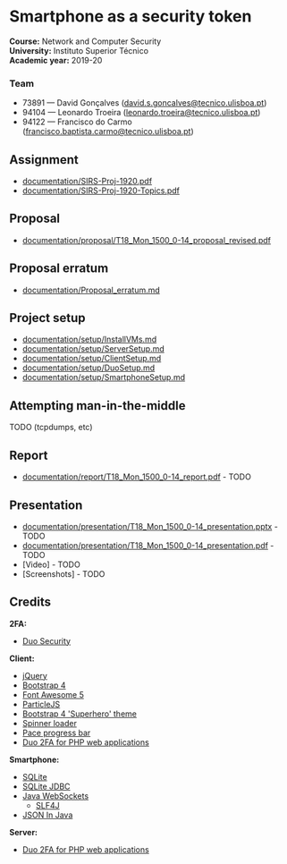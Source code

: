 # Smartphone as a security token


**Course:** Network and Computer Security  
**University:** Instituto Superior Técnico  
**Academic year:** 2019-20

### Team

- 73891 — David Gonçalves  ([david.s.goncalves@tecnico.ulisboa.pt](mailto:david.s.goncalves@tecnico.ulisboa.pt))
- 94104 — Leonardo Troeira ([leonardo.troeira@tecnico.ulisboa.pt](mailto:leonardo.troeira@tecnico.ulisboa.pt))
- 94122 — Francisco do Carmo ([francisco.baptista.carmo@tecnico.ulisboa.pt](mailto:francisco.baptista.carmo@tecnico.ulisboa.pt))

## Assignment

- [documentation/SIRS-Proj-1920.pdf](documentation/SIRS-Proj-1920.pdf)
- [documentation/SIRS-Proj-1920-Topics.pdf](documentation/SIRS-Proj-1920-Topics.pdf)

## Proposal

- [documentation/proposal/T18_Mon_1500_0-14_proposal_revised.pdf](documentation/proposal/T18_Mon_1500_0-14_proposal_revised.pdf)

## Proposal erratum

- [documentation/Proposal_erratum.md](documentation/Proposal_erratum.md)

## Project setup

- [documentation/setup/InstallVMs.md](documentation/setup/InstallVMs.md)
- [documentation/setup/ServerSetup.md](documentation/setup/ServerSetup.md)
- [documentation/setup/ClientSetup.md](documentation/setup/ClientSetup.md)
- [documentation/setup/DuoSetup.md](documentation/setup/DuoSetup.md)
- [documentation/setup/SmartphoneSetup.md](documentation/setup/SmartphoneSetup.md)

## Attempting man-in-the-middle

TODO (tcpdumps, etc)

## Report

- [documentation/report/T18_Mon_1500_0-14_report.pdf](documentation/report/T18_Mon_1500_0-14_report.pdf) - TODO

## Presentation

- [documentation/presentation/T18_Mon_1500_0-14_presentation.pptx](documentation/presentation/T18_Mon_1500_0-14_presentation.pptx) - TODO
- [documentation/presentation/T18_Mon_1500_0-14_presentation.pdf](documentation/presentation/T18_Mon_1500_0-14_presentation.pdf) - TODO
- [Video] - TODO
- [Screenshots] - TODO

## Credits

**2FA:**

- [Duo Security](https://duo.com/)

**Client:**

- [jQuery](https://jquery.com/)
- [Bootstrap 4](https://getbootstrap.com/)
- [Font Awesome 5](https://fontawesome.com/)
- [ParticleJS](https://vincentgarreau.com/particles.js/)
- [Bootstrap 4 'Superhero' theme](https://bootswatch.com/)
- [Spinner loader](https://projects.lukehaas.me/css-loaders/)
- [Pace progress bar](https://github.hubspot.com/pace/docs/welcome/)
- [Duo 2FA for  PHP web applications ](https://github.com/duosecurity/duo_php)

**Smartphone:**

- [SQLite](https://www.sqlite.org/)
- [SQLite JDBC](https://github.com/xerial/sqlite-jdbc)
- [Java WebSockets](https://github.com/TooTallNate/Java-WebSocket)
  - [SLF4J](https://www.slf4j.org/)
- [JSON In Java](https://mvnrepository.com/artifact/org.json/json)

**Server:**

- [Duo 2FA for  PHP web applications ](https://github.com/duosecurity/duo_php)